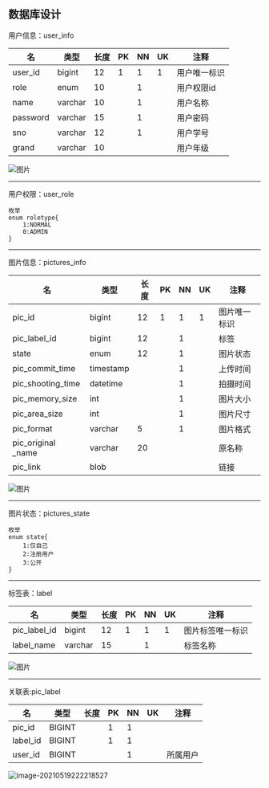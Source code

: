 ## 数据库设计

用户信息：user_info

| 名       | 类型    | 长度 | PK   | NN   | UK   | 注释         |
| -------- | ------- | ---- | ---- | ---- | ---- | ------------ |
| user_id  | bigint  | 12   | 1    | 1    | 1    | 用户唯一标识 |
| role     | enum    | 10   |      | 1    |      | 用户权限id   |
| name     | varchar | 10   |      | 1    |      | 用户名称     |
| password | varchar | 15   |      | 1    |      | 用户密码     |
| sno      | varchar | 12   |      | 1    |      | 用户学号     |
| grand    | varchar | 10   |      |      |      | 用户年级     |

![图片](http://img.cdn.sugarat.top/mdImg/MTYyMTQzNDA1MTg1Ng==621434051856)

------

用户权限：user_role

```
枚举
enum roletype{
	1:NORMAL
	0:ADMIN
}
```



------

图片信息：pictures_info

| 名                 | 类型      | 长度 | PK   | NN   | UK   | 注释         |
| ------------------ | --------- | ---- | ---- | ---- | ---- | ------------ |
| pic_id             | bigint    | 12   | 1    | 1    | 1    | 图片唯一标识 |
| pic_label_id       | bigint    | 12   |      | 1    |      | 标签         |
| state              | enum      | 12   |      | 1    |      | 图片状态     |
| pic_commit_time    | timestamp |      |      | 1    |      | 上传时间     |
| pic_shooting_time  | datetime  |      |      | 1    |      | 拍摄时间     |
| pic_memory_size    | int       |      |      | 1    |      | 图片大小     |
| pic_area_size      | int       |      |      | 1    |      | 图片尺寸     |
| pic_format         | varchar   | 5    |      | 1    |      | 图片格式     |
| pic_original _name | varchar   | 20   |      |      |      | 原名称       |
| pic_link           | blob      |      |      |      |      | 链接         |

![图片](http://img.cdn.sugarat.top/mdImg/MTYyMTQzNDA5NDgxNg==621434094816)

------

图片状态：pictures_state

```
枚举
enum state{
	1:仅自己
	2:注册用户
	3:公开
}
```

------

标签表：label

| 名           | 类型    | 长度 | PK   | NN   | UK   | 注释             |
| ------------ | ------- | ---- | ---- | ---- | ---- | ---------------- |
| pic_label_id | bigint  | 12   | 1    | 1    | 1    | 图片标签唯一标识 |
| label_name   | varchar | 15   |      | 1    |      | 标签名称         |

![图片](http://img.cdn.sugarat.top/mdImg/MTYyMTQzNDE1MjMxMQ==621434152311)

------

关联表:pic_label

| 名       | 类型   | 长度 | PK   | NN   | UK   | 注释     |
| -------- | ------ | ---- | ---- | ---- | ---- | -------- |
| pic_id   | BIGINT |      | 1    | 1    |      |          |
| label_id | BIGINT |      | 1    | 1    |      |          |
| user_id  | BIGINT |      |      | 1    |      | 所属用户 |

![image-20210519222218527](C:\Users\17256\AppData\Roaming\Typora\typora-user-images\image-20210519222218527.png)
